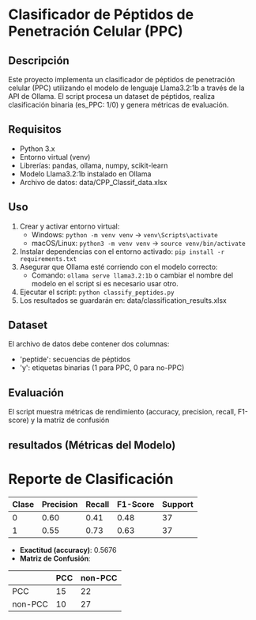 # Clasificador de Péptidos de Penetración Celular (PPC)

## Descripción

Este proyecto implementa un clasificador de péptidos de penetración celular (PPC) utilizando el modelo de lenguaje Llama3.2:1b a través de la API de Ollama. El script procesa un dataset de péptidos, realiza clasificación binaria (es_PPC: 1/0) y genera métricas de evaluación.

## Requisitos

- Python 3.x
- Entorno virtual (venv)
- Librerías: pandas, ollama, numpy, scikit-learn
- Modelo Llama3.2:1b instalado en Ollama
- Archivo de datos: data/CPP_Classif_data.xlsx

## Uso

1. Crear y activar entorno virtual:
   - Windows: `python -m venv venv` → `venv\Scripts\activate`
   - macOS/Linux: `python3 -m venv venv` → `source venv/bin/activate`
2. Instalar dependencias con el entorno activado: `pip install -r requirements.txt`
3. Asegurar que Ollama esté corriendo con el modelo correcto:
   - Comando: `ollama serve llama3.2:1b` o cambiar el nombre del modelo en el script si es necesario usar otro.
4. Ejecutar el script: `python classify_peptides.py`
5. Los resultados se guardarán en: data/classification_results.xlsx

## Dataset

El archivo de datos debe contener dos columnas:

- 'peptide': secuencias de péptidos
- 'y': etiquetas binarias (1 para PPC, 0 para no-PPC)

## Evaluación

El script muestra métricas de rendimiento (accuracy, precision, recall, F1-score) y la matriz de confusión

## resultados (Métricas del Modelo)

# Reporte de Clasificación

| Clase | Precision | Recall | F1-Score | Support |
| ----- | --------- | ------ | -------- | ------- |
| 0     | 0.60      | 0.41   | 0.48     | 37      |
| 1     | 0.55      | 0.73   | 0.63     | 37      |

- **Exactitud (accuracy)**: 0.5676
- **Matriz de Confusión**:

|         | PCC | non-PCC |
| ------- | --- | ------- |
| PCC     | 15  | 22      |
| non-PCC | 10  | 27      |

